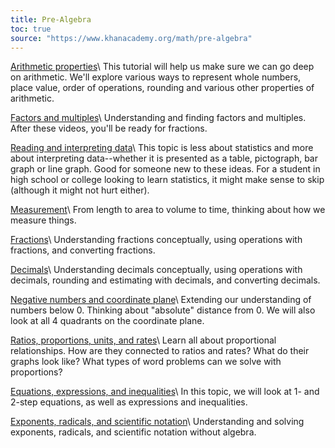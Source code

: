 ```yaml
---
title: Pre-Algebra
toc: true
source: "https://www.khanacademy.org/math/pre-algebra"
---
```


[Arithmetic properties](https://www.khanacademy.org/math/pre-algebra/pre-algebra-arith-prop)\\
This tutorial will help us make sure we can go deep on arithmetic. We'll explore various ways to represent whole numbers, place value, order of operations, rounding and various other properties of arithmetic.

[Factors and multiples](https://www.khanacademy.org/math/algebra-home/pre-algebra/factors-multiples)\\
Understanding and finding factors and multiples. After these videos, you'll be ready for fractions.

[Reading and interpreting data](https://www.khanacademy.org/math/pre-algebra/pre-algebra-math-reasoning)\\
This topic is less about statistics and more about interpreting data--whether it is presented as a table, pictograph, bar graph or line graph. Good for someone new to these ideas. For a student in high school or college looking to learn statistics, it might make sense to skip (although it might not hurt either).

[Measurement](https://www.khanacademy.org/math/pre-algebra/pre-algebra-measurement)\\
From length to area to volume to time, thinking about how we measure things.

[Fractions](https://www.khanacademy.org/math/pre-algebra/pre-algebra-fractions)\\
Understanding fractions conceptually, using operations with fractions, and converting fractions.

[Decimals](https://www.khanacademy.org/math/pre-algebra/pre-algebra-decimals)\\
Understanding decimals conceptually, using operations with decimals, rounding and estimating with decimals, and converting decimals.

[Negative numbers and coordinate plane](https://www.khanacademy.org/math/pre-algebra/pre-algebra-negative-numbers)\\
Extending our understanding of numbers below 0. Thinking about "absolute" distance from 0. We will also look at all 4 quadrants on the coordinate plane.

[Ratios, proportions, units, and rates](https://www.khanacademy.org/math/pre-algebra/pre-algebra-ratios-rates)\\
Learn all about proportional relationships. How are they connected to ratios and rates? What do their graphs look like? What types of word problems can we solve with proportions?

[Equations, expressions, and inequalities](https://www.khanacademy.org/math/pre-algebra/pre-algebra-equations-expressions)\\
In this topic, we will look at 1- and 2-step equations, as well as expressions and inequalities.

[Exponents, radicals, and scientific notation](https://www.khanacademy.org/math/pre-algebra/pre-algebra-exponents-radicals)\\
Understanding and solving exponents, radicals, and scientific notation without algebra.